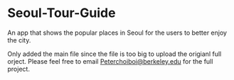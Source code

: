 # Seoul-Tour-Guide
An app that shows the popular places in Seoul for the users to better enjoy the city. 

Only added the main file since the file is too big to upload the origianl full orject. Please feel free to email Peterchoiboi@berkeley.edu for the full project.
